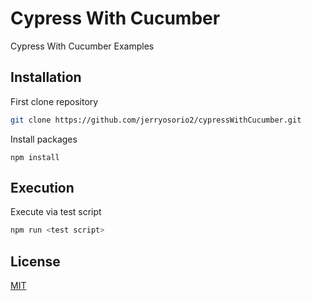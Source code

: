 # Cypress With Cucumber

Cypress With Cucumber Examples

## Installation

First clone repository

```bash
git clone https://github.com/jerryosorio2/cypressWithCucumber.git
```

Install packages

```
npm install
```

## Execution

Execute via test script

```bash
npm run <test script>
```

## License

[MIT](https://choosealicense.com/licenses/mit/)
